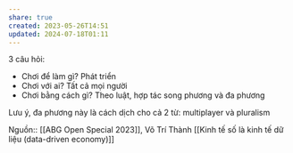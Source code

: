 ```yaml
---
share: true
created: 2023-05-26T14:51
updated: 2024-07-18T01:11
---
```

3 câu hỏi:
- Chơi để làm gì? Phát triển
- Chơi với ai? Tất cả mọi người
- Chơi bằng cách gì? Theo luật, hợp tác song phương và đa phương

Lưu ý, đa phương này là cách dịch cho cả 2 từ: multiplayer và pluralism


Nguồn:: [[ABG Open Special 2023]], Võ Trí Thành
[[Kinh tế số là kinh tế dữ liệu (data-driven economy)]]
